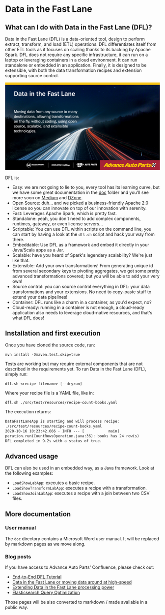 # Data in the Fast Lane

## What can I do with Data in the Fast Lane (DFL)?

Data in the Fast Lane (DFL) is a data-oriented tool, design to perform extract, transform, and load (ETL) operations. DFL differentiates itself from other ETL tools as it focuses on scaling thanks to its backing by Apache Spark. DFL does not require any specific infrastructure, it can run on a laptop or leveraging containers in a cloud environment. It can run standalone or embedded in an application. Finally, it is designed to be extensible, with both the data transformation recipes and extension supporting source control.


![What can I do with Data in the Fast Lane](https://github.com/AdvanceAutoParts/datafastlane/blob/master/doc/what_can_i_do_with_data_in_the_fast_lane_dfl.png?raw=true)

DFL is:

 * Easy: we are not going to lie to you, every tool has its learning curve, but we have some great documentation in the [doc](https://github.com/AdvanceAutoParts/datafastlane/tree/master/doc) folder and you'll see more soon on [Medium](http://medium.com/AdvanceOSS) and [DZone](http://dzone.com). 
 * Open Source: duh... and we picked a business-friendly Apache 2.0 license so you can innovate on top of our innovation with serenity.
 * Fast: Leverages Apache Spark, which is pretty fast.
 * Standalone: yeah, you don't need to add complex components, runtimes, gateway, or even license servers...
 * Scriptable: You can use DFL within scripts on the command line, you can start by having a look at the `dfl.sh` script and hack your way from there.
 * Embeddable: Use DFL as a framework and embed it directly in your Java/Scala apps as a Jar.
 * Scalable: have you heard of Spark's legendary scalability? We're just like that.
 * Extensible: Add your own transformations! From generating unique id from several secondary keys to pivoting aggregates, we got some pretty advanced transformations covered; but you will be able to add your very own!
 * Source control: you can source control everything in DFL: your data transformations and your extensions. No need to copy-paste stuff to extend your data pipelines!
 * Container: DFL runs like a charm in a container, as you'd expect, no?
 * Cloud-ready: running in a container is not enough, a cloud-ready application also needs to leverage cloud-native resources, and that's what DFL does!

## Installation and first execution

Once you have cloned the source code, run:

    mvn install -Dmaven.test.skip=true
    
Tests are working but may require external components that are not described in the requirements yet. To run Data in the Fast Lane (DFL), simply run:

    dfl.sh <recipe-filename> [--dryrun]

Where your recipe file is a YAML file, like in:

    dfl.sh ./src/test/resources/recipe-count-books.yaml
    
The execution returns: 

```
DataFastLaneApp is starting and will process recipe: ./src/test/resources/recipe-count-books.yaml
2020-10-16 10:23:42.666 - INFO --- [           main] peration.run(CountRowsOperation.java:36): books has 24 row(s)
DFL completed in 9.2s with a status of true.
```

## Advanced usage

DFL can also be used in an embedded way, as a Java framework. Look at the following examples:

 * `LoadShowLabApp`: executes a basic recipe.
 * `LoadShowTransformLabApp`: executes a recipe with a transformation.
 * `LoadShowJoinLabApp`: executes a recipe with a join between two CSV files.

## More documentation

### User manual

The `doc` directory contains a Microsoft Word user manual. It will be replaced by markdown pages as we move along.

### Blog posts

If you have access to Advance Auto Parts' Confluence, please check out:

 * [End-to-End DFL Tutorial](https://advanceautoparts.atlassian.net/wiki/spaces/OBMS/blog/2020/02/04/985956616/End-to-End+DFL+Tutorial)
 * [Data in the Fast Lane or moving data around at high-speed](https://advanceautoparts.atlassian.net/wiki/spaces/eng/pages/932381558/Data+in+the+Fast+Lane+or+moving+data+around+at+high-speed)
 * [Extending Data in the Fast Lane processing power](https://advanceautoparts.atlassian.net/wiki/spaces/eng/pages/971080327/Extending+Data+in+the+Fast+Lane+processing+power)
 * [Elasticsearch Query Optimization](https://advanceautoparts.atlassian.net/wiki/spaces/eng/pages/1010827890/Elasticsearch+Query+Optimization)
 
Those pages will be also converted to markdown / made available in a public way.
